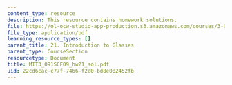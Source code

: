 ```yaml
---
content_type: resource
description: This resource contains homework solutions.
file: https://ol-ocw-studio-app-production.s3.amazonaws.com/courses/3-091sc-introduction-to-solid-state-chemistry-fall-2010/22cd6cacc77f7466f2e0bd8e082452fb_MIT3_091SCF09_hw21_sol.pdf
file_type: application/pdf
learning_resource_types: []
parent_title: 21. Introduction to Glasses
parent_type: CourseSection
resourcetype: Document
title: MIT3_091SCF09_hw21_sol.pdf
uid: 22cd6cac-c77f-7466-f2e0-bd8e082452fb
---
```

